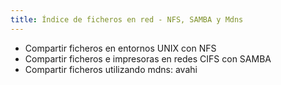 ```yaml
---
title: Índice de ficheros en red - NFS, SAMBA y Mdns
---
```


* Compartir ficheros en entornos UNIX con NFS
* Compartir ficheros e impresoras en redes CIFS con SAMBA
* Compartir ficheros utilizando mdns: avahi

